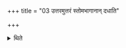 +++
title = "03 उत्तरमुत्तरं स्तोमभागानान् दधाति"

+++

<details><summary>थिते</summary>

3. In every following praise-song, he adds one of the following Stomabhāga-formulae.  
</details>
